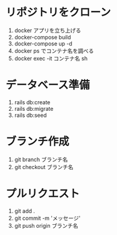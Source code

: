 # リポジトリをクローン
1. docker アプリを立ち上げる
2. docker-compose build
3. docker-compose up -d
4. docker ps でコンテナ名を調べる
5. docker exec -it コンテナ名 sh
# データベース準備  
1. rails db:create
2. rails db:migrate
3. rails db:seed
# ブランチ作成 
1. git branch ブランチ名
2. git checkout ブランチ名
# プルリクエスト
1. git add .
2. git commit -m 'メッセージ'
3. git push origin ブランチ名
